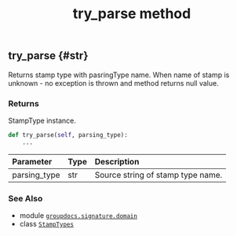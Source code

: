 ﻿---
title: try_parse method
second_title: GroupDocs.Signature for Python via .NET API References
description: 
type: docs
url: /python-net/groupdocs.signature.domain/stamptypes/try_parse/
is_root: false
weight: 30
---

## try_parse {#str}

Returns stamp type with pasringType name. When name of stamp is unknown - no exception is thrown and method returns null value.


### Returns 


StampType instance.


```python
def try_parse(self, parsing_type):
    ...
```


| Parameter | Type | Description |
| :- | :- | :- |
| parsing_type | str | Source string of stamp type name. |



### See Also
* module [`groupdocs.signature.domain`](../../)
* class [`StampTypes`](/signature/python-net/groupdocs.signature.domain/stamptypes)
